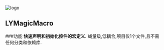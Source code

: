 ![logo](https://github.com/mogulanyang/LYMagicMacro/blob/master/sucai/magic.png)
## LYMagicMacro
###功能
**快速声明和初始化控件的宏定义.**
蝇量级,低耦合,项目仅1个文件,且不需任何分类和依赖库.

